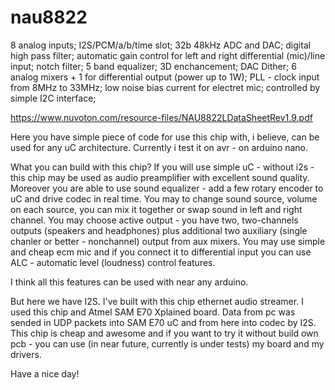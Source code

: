 # nau8822
8 analog inputs;
I2S/PCM/a/b/time slot;
32b 48kHz ADC and DAC;
digital high pass filter;
automatic gain control for left and right differential (mic)/line input;
notch filter;
5 band equalizer;
3D enchancement;
DAC Dither;
6 analog mixers + 1 for differential output (power up to 1W);
PLL - clock input from 8MHz to 33MHz;
low noise bias current for electret mic;
controlled by simple I2C interface;

https://www.nuvoton.com/resource-files/NAU8822LDataSheetRev1.9.pdf

Here you have simple piece of code for use this chip with, i believe, can be used for any uC architecture.
Currently i test it on avr - on arduino nano.

What you can build with this chip? 
If you will use simple uC - without i2s - this chip may be used as audio preamplifier with excellent sound quality. 
Moreover you are able to use sound equalizer - add a few rotary encoder to uC and drive codec in real time.
You may to change sound source, volume on each source, you can mix it together or swap sound in left and right channel.
You may choose active output - you have two, two-channels outputs (speakers and headphones) plus additional 
two auxiliary (single chanler or better - nonchannel) output from aux mixers.
You may use simple and cheap ecm mic and if you connect it to differential input you can use ALC - automatic 
level (loudness) control features.

I think all this features can be used with near any arduino.

But here we have I2S. 
I've built with this chip ethernet audio streamer. I used this chip and Atmel SAM E70 Xplained board.
Data from pc was sended in UDP packets into SAM E70 uC and from here into codec by I2S. 
This chip is cheap and awesome and if you want to try it without build own pcb - you can 
use (in near future, currently is under tests) my board and my drivers.

Have a nice day! 

